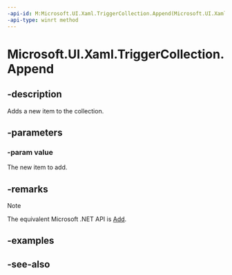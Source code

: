```yaml
---
-api-id: M:Microsoft.UI.Xaml.TriggerCollection.Append(Microsoft.UI.Xaml.TriggerBase)
-api-type: winrt method
---
```


<!-- Method syntax
public void Append(Windows.UI.Xaml.TriggerBase value)
-->

# Microsoft.UI.Xaml.TriggerCollection.Append

## -description
Adds a new item to the collection.

## -parameters
### -param value
The new item to add.

## -remarks
> [!NOTE]
> The equivalent Microsoft .NET  API is [Add](triggercollection_add.md).

## -examples

## -see-also
